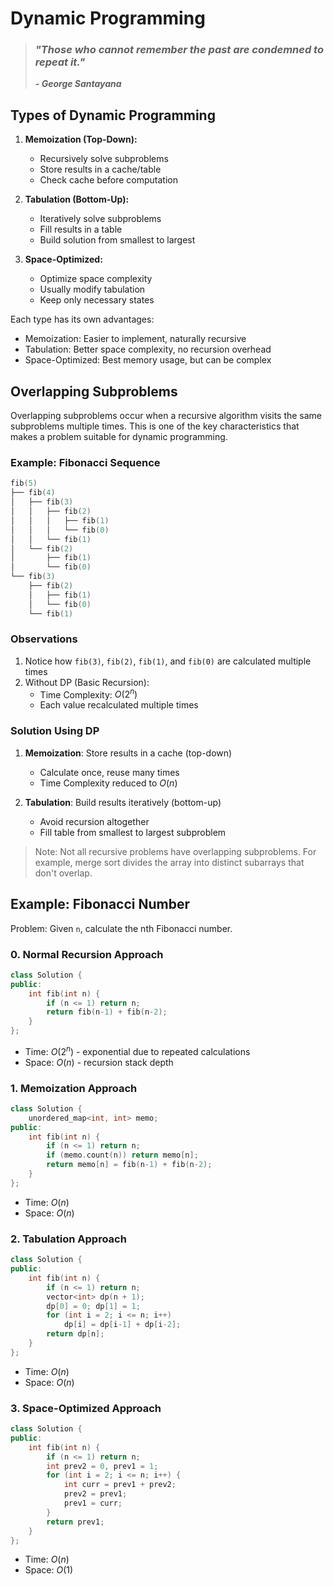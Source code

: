 # Dynamic Programming

> ### *"Those who cannot remember the past are condemned to repeat it."*
> ***- George Santayana***

## Types of Dynamic Programming

1. **Memoization (Top-Down):**
    - Recursively solve subproblems
    - Store results in a cache/table
    - Check cache before computation

2. **Tabulation (Bottom-Up):**
    - Iteratively solve subproblems
    - Fill results in a table
    - Build solution from smallest to largest

3. **Space-Optimized:**
    - Optimize space complexity
    - Usually modify tabulation
    - Keep only necessary states

Each type has its own advantages:
- Memoization: Easier to implement, naturally recursive
- Tabulation: Better space complexity, no recursion overhead
- Space-Optimized: Best memory usage, but can be complex

## Overlapping Subproblems

Overlapping subproblems occur when a recursive algorithm visits the same subproblems multiple times. This is one of the key characteristics that makes a problem suitable for dynamic programming.

### Example: Fibonacci Sequence
```cpp
fib(5)
├── fib(4)
│   ├── fib(3)
│   │   ├── fib(2)
│   │   │   ├── fib(1)
│   │   │   └── fib(0)
│   │   └── fib(1)
│   └── fib(2)
│       ├── fib(1)
│       └── fib(0)
└── fib(3)
    ├── fib(2)
    │   ├── fib(1)
    │   └── fib(0)
    └── fib(1)
```

### Observations
1. Notice how `fib(3)`, `fib(2)`, `fib(1)`, and `fib(0)` are calculated multiple times
2. Without DP (Basic Recursion):
   - Time Complexity: $O(2^n)$
   - Each value recalculated multiple times

### Solution Using DP
1. **Memoization**: Store results in a cache (top-down)
   - Calculate once, reuse many times
   - Time Complexity reduced to $O(n)$

2. **Tabulation**: Build results iteratively (bottom-up)
   - Avoid recursion altogether
   - Fill table from smallest to largest subproblem

> Note: Not all recursive problems have overlapping subproblems. For example, merge sort divides the array into distinct subarrays that don't overlap.

## Example: Fibonacci Number

Problem: Given `n`, calculate the nth Fibonacci number.

### 0. Normal Recursion Approach
```cpp
class Solution {
public:
    int fib(int n) {
        if (n <= 1) return n;
        return fib(n-1) + fib(n-2);
    }
};
```
- Time: $O(2^n)$ - exponential due to repeated calculations
- Space: $O(n)$ - recursion stack depth

### 1. Memoization Approach
```cpp
class Solution {
    unordered_map<int, int> memo;
public:
    int fib(int n) {
        if (n <= 1) return n;
        if (memo.count(n)) return memo[n];
        return memo[n] = fib(n-1) + fib(n-2);
    }
};
```
- Time: $O(n)$
- Space: $O(n)$

### 2. Tabulation Approach
```cpp
class Solution {
public:
    int fib(int n) {
        if (n <= 1) return n;
        vector<int> dp(n + 1);
        dp[0] = 0; dp[1] = 1;
        for (int i = 2; i <= n; i++)
            dp[i] = dp[i-1] + dp[i-2];
        return dp[n];
    }
};
```
- Time: $O(n)$
- Space: $O(n)$

### 3. Space-Optimized Approach
```cpp
class Solution {
public:
    int fib(int n) {
        if (n <= 1) return n;
        int prev2 = 0, prev1 = 1;
        for (int i = 2; i <= n; i++) {
            int curr = prev1 + prev2;
            prev2 = prev1;
            prev1 = curr;
        }
        return prev1;
    }
};
```
- Time: $O(n)$
- Space: $O(1)$

